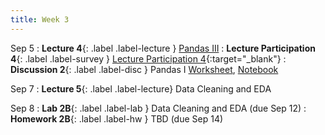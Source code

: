 ```yaml
---
title: Week 3
---
```


Sep 5
: **Lecture 4**{: .label .label-lecture } [Pandas III](lecture/lec04)
: **Lecture Participation 4**{: .label .label-survey } [Lecture Participation 4](https://app.sli.do/event/7Nfj6J4qhuobLVn97F6jkV/embed/polls/4e38d91a-e6ca-4f89-953b-cd0583a6b810){:target="_blank"}
: **Discussion 2**{: .label .label-disc } Pandas I [Worksheet](https://drive.google.com/file/d/1UvQafcYjJMVpUQ62NwgsPh0VJeoA9uHM/view?usp=sharing), [Notebook](https://data100.datahub.berkeley.edu/hub/user-redirect/git-pull?repo=https%3A%2F%2Fgithub.com%2FDS-100%2Ffa23-student.git&urlpath=lab%2Ftree%2Ffa23-student.git%2Fdisc%2Fdisc02%2Fdisc02-worksheet-blank.ipynb&branch=main)

Sep 7
: **Lecture 5**{: .label .label-lecture} Data Cleaning and EDA

Sep 8
: **Lab 2B**{: .label .label-lab } Data Cleaning and EDA (due Sep 12)
: **Homework 2B**{: .label .label-hw } TBD (due Sep 14)
